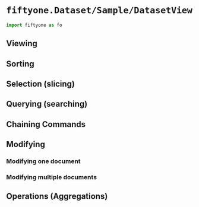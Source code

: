 # `fiftyone.Dataset/Sample/DatasetView`

```python
import fiftyone as fo
```

## Viewing

## Sorting

## Selection (slicing)

## Querying (searching)

## Chaining Commands

## Modifying

### Modifying one document

### Modifying multiple documents

## Operations (Aggregations)
